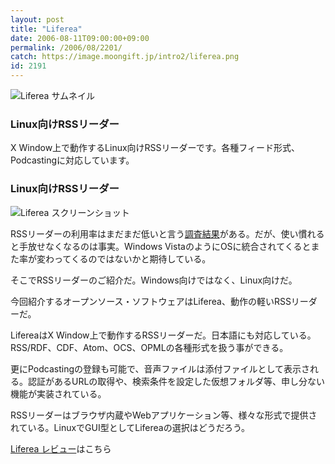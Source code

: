 ```yaml
---
layout: post
title: "Liferea"
date: 2006-08-11T09:00:00+09:00
permalink: /2006/08/2201/
catch: https://image.moongift.jp/intro2/liferea.png
id: 2191
---
```

 ![Liferea サムネイル](https://image.moongift.jp/intro2/liferea.t.png "Liferea サムネイル")
  

### Linux向けRSSリーダー
  
X Window上で動作するLinux向けRSSリーダーです。各種フィード形式、Podcastingに対応しています。  
<!--more-->  

### Linux向けRSSリーダー
  

![Liferea スクリーンショット](https://image.moongift.jp/intro2/liferea.png "Liferea スクリーンショット")

  

RSSリーダーの利用率はまだまだ低いと言う[調査結果](http://japan.cnet.com/column/trend/story/0,2000055931,20070264,00.htm)がある。だが、使い慣れると手放せなくなるのは事実。Windows VistaのようにOSに統合されてくるとまた率が変わってくるのではないかと期待している。

  

そこでRSSリーダーのご紹介だ。Windows向けではなく、Linux向けだ。

  

今回紹介するオープンソース・ソフトウェアはLiferea、動作の軽いRSSリーダーだ。

  

LifereaはX Window上で動作するRSSリーダーだ。日本語にも対応している。RSS/RDF、CDF、Atom、OCS、OPMLの各種形式を扱う事ができる。

  

更にPodcastingの登録も可能で、音声ファイルは添付ファイルとして表示される。認証があるURLの取得や、検索条件を設定した仮想フォルダ等、申し分ない機能が実装されている。

  

RSSリーダーはブラウザ内蔵やWebアプリケーション等、様々な形式で提供されている。LinuxでGUI型としてLifereaの選択はどうだろう。

  

[Liferea レビュー](http://oss.moongift.jp/review/i-2207.html)はこちら

